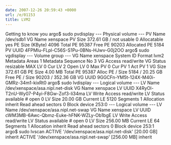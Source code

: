 ```yaml
---
date: 2007-12-26 20:59:43 +0000
url: /e/01153
title: LVM2
---
```


Getting to know you
    argo$ sudo pvdisplay
      --- Physical volume ---
      PV Name               /dev/sdb1
      VG Name               xenspace
      PV Size               372.61 GB / not usable 0
      Allocatable           yes
      PE Size (KByte)       4096
      Total PE              95387
      Free PE               90203
      Allocated PE          5184
      PV UUID               4FPMIu-FLpl-C56S-S1Pu-0BNs-HJwv-G0j2OO
    argo$ sudo vgdisplay
      --- Volume group ---
      VG Name               xenspace
      System ID
      Format                lvm2
      Metadata Areas        1
      Metadata Sequence No  3
      VG Access             read/write
      VG Status             resizable
      MAX LV                0
      Cur LV                2
      Open LV               0
      Max PV                0
      Cur PV                1
      Act PV                1
      VG Size               372.61 GB
      PE Size               4.00 MB
      Total PE              95387
      Alloc PE / Size       5184 / 20.25 GB
      Free  PE / Size       90203 / 352.36 GB
      VG UUID               9GGCFn-YM5t-124X-M40i-GMRz-34m1-kixRt0
    argo$ sudo lvdisplay
      --- Logical volume ---
      LV Name                /dev/xenspace/asa.nipl.net-disk
      VG Name                xenspace
      LV UUID                X4RyOl-T2nU-Wy07-P4yi-F8Gw-Zof3-li34ma
      LV Write Access        read/write
      LV Status              available
      # open                 0
      LV Size                20.00 GB
      Current LE             5120
      Segments               1
      Allocation             inherit
      Read ahead sectors     0
      Block device           253:0
      --- Logical volume ---
      LV Name                /dev/xenspace/asa.nipl.net-swap
      VG Name                xenspace
      LV UUID                cWM3MB-6Awc-Qbmz-Euke-hFNK-WZLy-Ob1bgE
      LV Write Access        read/write
      LV Status              available
      # open                 0
      LV Size                256.00 MB
      Current LE             64
      Segments               1
      Allocation             inherit
      Read ahead sectors     0
      Block device           253:1
    argo$ sudo lvscan
      ACTIVE            '/dev/xenspace/asa.nipl.net-disk' [20.00 GB] inherit
      ACTIVE            '/dev/xenspace/asa.nipl.net-swap' [256.00 MB] inherit
